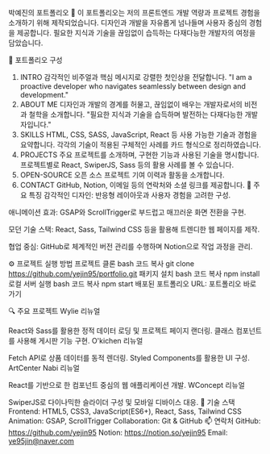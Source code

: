 박예진의 포트폴리오 🌟
이 포트폴리오는 저의 프론트엔드 개발 역량과 프로젝트 경험을 소개하기 위해 제작되었습니다.
디자인과 개발을 자유롭게 넘나들며 사용자 중심의 경험을 제공합니다.
필요한 지식과 기술을 끊임없이 습득하는 다재다능한 개발자의 여정을 담았습니다.

📜 포트폴리오 구성
1. INTRO
감각적인 비주얼과 핵심 메시지로 강렬한 첫인상을 전달합니다.
"I am a proactive developer who navigates seamlessly between design and development."
2. ABOUT ME
디자인과 개발의 경계를 허물고, 끊임없이 배우는 개발자로서의 비전과 철학을 소개합니다.
"필요한 지식과 기술을 습득하며 발전하는 다재다능한 개발자입니다."
3. SKILLS
HTML, CSS, SASS, JavaScript, React 등 사용 가능한 기술과 경험을 요약합니다.
각각의 기술이 적용된 구체적인 사례를 카드 형식으로 정리하였습니다.
4. PROJECTS
주요 프로젝트를 소개하며, 구현한 기능과 사용된 기술을 명시합니다.
프로젝트별로 React, SwiperJS, Sass 등의 활용 사례를 볼 수 있습니다.
5. OPEN-SOURCE
오픈 소스 프로젝트 기여 이력과 활동을 소개합니다.
6. CONTACT
GitHub, Notion, 이메일 등의 연락처와 소셜 링크를 제공합니다.
🎨 주요 특징
감각적인 디자인:
반응형 레이아웃과 사용자 경험을 고려한 구성.

애니메이션 효과:
GSAP와 ScrollTrigger로 부드럽고 매끄러운 화면 전환을 구현.

모던 기술 스택:
React, Sass, Tailwind CSS 등을 활용해 트렌디한 웹 페이지를 제작.

협업 중심:
GitHub로 체계적인 버전 관리를 수행하며 Notion으로 작업 과정을 관리.

⚙️ 프로젝트 실행 방법
프로젝트 클론
bash
코드 복사
git clone https://github.com/yejin95/portfolio.git
패키지 설치
bash
코드 복사
npm install
로컬 서버 실행
bash
코드 복사
npm start
배포된 포트폴리오 URL: 포트폴리오 바로가기

🔍 주요 프로젝트
Wylie 리뉴얼

React와 Sass를 활용한 정적 데이터 로딩 및 프로젝트 페이지 랜더링.
클래스 컴포넌트를 사용해 게시판 기능 구현.
O'kichen 리뉴얼

Fetch API로 상품 데이터를 동적 렌더링.
Styled Components를 활용한 UI 구성.
ArtCenter Nabi 리뉴얼

React를 기반으로 한 컴포넌트 중심의 웹 애플리케이션 개발.
WConcept 리뉴얼

SwiperJS로 다이나믹한 슬라이더 구성 및 모바일 디바이스 대응.
📌 기술 스택
Frontend: HTML5, CSS3, JavaScript(ES6+), React, Sass, Tailwind CSS
Animation: GSAP, ScrollTrigger
Collaboration: Git & GitHub
📫 연락처
GitHub: https://github.com/yejin95
Notion: https://notion.so/yejin95
Email: ye95jin@naver.com

